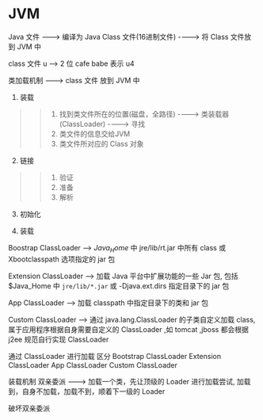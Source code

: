 # JVM

Java 文件  ---> 编译为 Java Class 文件(16进制文件) ----> 将 Class 文件放到 JVM 中

 class 文件 u --> 2 位     cafe babe 表示 u4


 类加载机制  ---> class 文件 放到 JVM 中

 1. 装载
 >>1. 找到类文件所在的位置(磁盘，全路径)  ----> 类装载器(ClassLoader) ----> 寻找
 >>2. 类文件的信息交给JVM
 >>3. 类文件所对应的 Class 对象

 2. 链接
 >>1. 验证
 >>2. 准备
 >>3. 解析

 3. 初始化



1. 装载


Boostrap ClassLoader --> $Java_Home$ 中 jre/lib/rt.jar 中所有 class 或 Xbootclasspath 选项指定的 jar 包

Extension ClassLoader --> 加载 Java 平台中扩展功能的一些 Jar 包, 包括 $Java_Home 中 `jre/lib/*.jar` 或 -Djava.ext.dirs 指定目录下的 jar 包


App ClassLoader --> 加载 classpath 中指定目录下的类和 jar 包

Custom ClassLoader --> 通过 java.lang.ClassLoader 的子类自定义加载 class, 属于应用程序根据自身需要自定义的 ClassLoader ,如 tomcat ,jboss 都会根据 j2ee 规范自行实现 ClassLoader

通过 ClassLoader 进行加载
区分  Bootstrap ClassLoader   Extension ClassLoader   App ClassLoader   Custom ClassLoader 

装载机制
双亲委派  ---> 加载一个类，先让顶级的 Loader 进行加载尝试, 加载到，自身不加载，加载不到，顺着下一级的 Loader

破坏双亲委派